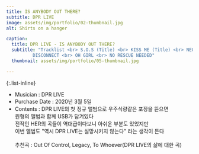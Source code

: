 ```yaml
---
title: IS ANYBODY OUT THERE?
subtitle: DPR LIVE 
image: assets/img/portfolio/02-thumbnail.jpg
alt: Shirts on a hanger

caption:
  title: DPR LIVE - IS ANYBODY OUT THERE?
  subtitle: "Tracklist <br> S.O.S (Title) <br> KISS ME (Title) <br> NEON (Title) <br> LEGACY (Title) <br> HERE GOES NO THING <br> GERONIMO <br> TO WHOEVER <br> OUT OF CONTROL <br> 
          DISCONNECT <br> OH GIRL <br> NO RESCUE NEEDED"
  thumbnail: assets/img/portfolio/05-thumbnail.jpg

---
```


{:.list-inline}
- Musician : DPR LIVE <br> 
- Purchase Date : 2020년 3월 5일 <br> 
- Contents : DPR LIVE의 첫 정규 앨범으로 우주식량같은 포장을 뜯으면 <br> 원형의 앨범과 함께 USB가 담겨있다 <br> 전작인 HER의 곡들이 역대급이다보니 아쉬운 부분도 있었지만 <br> 이번 앨범도 "역시 DPR LIVE는 실망시키지 않는다" 라는 생각이 든다 <br> <br> 추천곡 : Out Of Control, Legacy, To Whoever(DPR LIVE의 삶에 대한 곡)  

